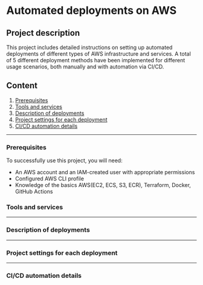 # Automated deployments on AWS 
## Project description
This project includes detailed instructions on setting up automated deployments of different types of AWS infrastructure and services. A total of 5 different deployment methods have been implemented for different usage scenarios, both manually and with automation via CI/CD.

## Content
1. [Prerequisites](#prerequisities)
2. [Tools and services](#tools-and-services)
3. [Description of deployments](#description-of-deployments)
4. [Project settings for each deployment](#project-settings-for-each-deployment)
5. [CI/CD automation details](#CI/CD-automation-details)

---

### Prerequisites

To successfully use this project, you will need:
- An AWS account and an IAM-created user with appropriate permissions
- Configured AWS CLI profile
- Knowledge of the basics AWS(EC2, ECS, S3, ECR), Terraform, Docker, GitHub Actions

### Tools and services


---

### Description of deployments


---

### Project settings for each deployment

---

### CI/CD automation details


